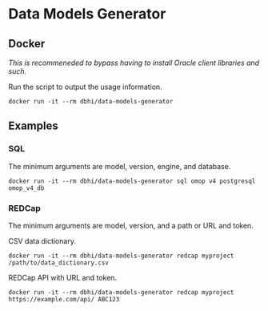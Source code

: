 # Data Models Generator

## Docker

*This is recommeneded to bypass having to install Oracle client libraries and such.*

Run the script to output the usage information.

```
docker run -it --rm dbhi/data-models-generator
```

## Examples

### SQL

The minimum arguments are model, version, engine, and database.

```
docker run -it --rm dbhi/data-models-generator sql omop v4 postgresql omop_v4_db
```

### REDCap

The minimum arguments are model, version, and a path or URL and token.

CSV data dictionary.

```
docker run -it --rm dbhi/data-models-generator redcap myproject /path/to/data_dictionary.csv
```

REDCap API with URL and token.

```
docker run -it --rm dbhi/data-models-generator redcap myproject https://example.com/api/ ABC123
```
